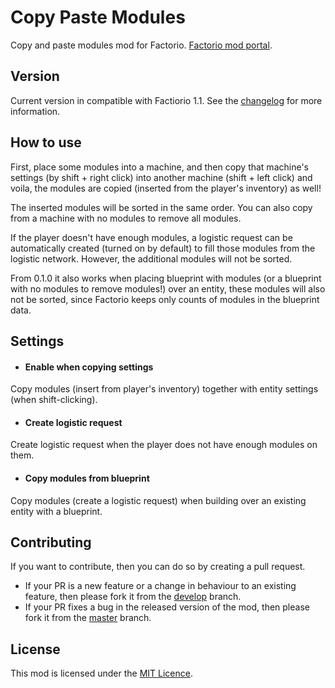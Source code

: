 # Copy Paste Modules

Copy and paste modules mod for Factorio. [Factorio mod portal](https://mods.factorio.com/mod/CopyPasteModules).


## Version

Current version in compatible with Factiorio 1.1.
See the [changelog](https://github.com/kajacx/CopyPasteModules/blob/master/changelog.md) for more information.


## How to use

First, place some modules into a machine, and then copy that machine's settings (by shift + right click)
into another machine (shift + left click) and voila, the modules are copied (inserted from the player's inventory) as well!

The inserted modules will be sorted in the same order. You can also copy from a machine with no modules to remove all modules.

If the player doesn't have enough modules, a logistic request can be automatically created (turned on by default)
to fill those modules from the logistic network. However, the additional modules will not be sorted.

From 0.1.0 it also works when placing blueprint with modules (or a blueprint with no modules to remove modules!)
over an entity, these modules will also not be sorted, since Factorio keeps only counts of modules in the blueprint data.


## Settings

 - #### Enable when copying settings
Copy modules (insert from player's inventory) together with entity settings (when shift-clicking).

 - #### Create logistic request
Create logistic request when the player does not have enough modules on them.

 - #### Copy modules from blueprint
Copy modules (create a logistic request) when building over an existing entity with a blueprint.


## Contributing

If you want to contribute, then you can do so by creating a pull request.
 - If your PR is a new feature or a change in behaviour to an existing feature,
 then please fork it from the [develop](https://github.com/kajacx/CopyPasteModules/tree/develop) branch.
 - If your PR fixes a bug in the released version of the mod,
 then please fork it from the [master](https://github.com/kajacx/CopyPasteModules/tree/master) branch.

## License

This mod is licensed under the [MIT Licence](https://github.com/kajacx/CopyPasteModules/blob/master/LICENSE).
